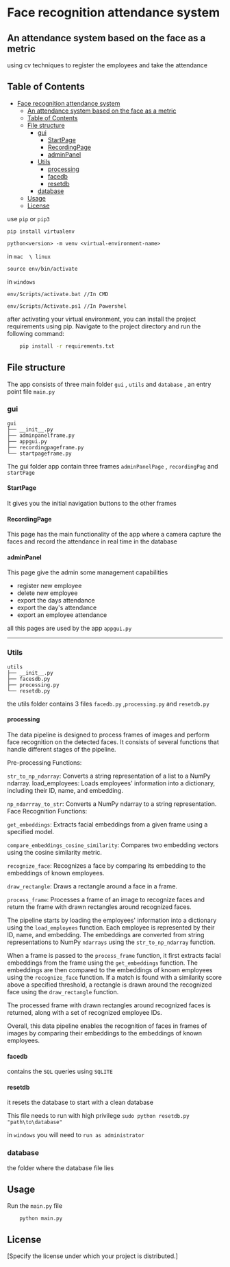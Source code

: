 # Face recognition attendance system

## An attendance system based on the face as a metric

using cv techniques to register the employees and take the attendance

## Table of Contents

- [Face recognition attendance system](#face-recognition-attendance-system)
  - [An attendance system based on the face as a metric](#an-attendance-system-based-on-the-face-as-a-metric)
  - [Table of Contents](#table-of-contents)
  - [File structure](#file-structure)
    - [gui](#gui)
      - [StartPage](#startpage)
      - [RecordingPage](#recordingpage)
      - [adminPanel](#adminpanel)
    - [Utils](#utils)
      - [processing](#processing)
      - [facedb](#facedb)
      - [resetdb](#resetdb)
    - [database](#database)
  - [Usage](#usage)
  - [License](#license)

use `pip` or `pip3`  

```
pip install virtualenv
```

```
python<version> -m venv <virtual-environment-name>
```

in `mac  \ linux`

```source env/bin/activate```

in `windows` 

```
env/Scripts/activate.bat //In CMD
```

```
env/Scripts/Activate.ps1 //In Powershel
```


after activating your virtual environment, you can install the project requirements using pip. Navigate to the project directory and run the following command:

```bash
    pip install -r requirements.txt
``` 
## File structure

The app consists of three main folder `gui` , `utils` and `database` , an entry point file `main.py`

### gui
```
gui
├── __init__.py
├── adminpanelframe.py
├── appgui.py
├── recordingpageframe.py
└── startpageframe.py
```
The gui folder app contain three frames `adminPanelPage` , `recordingPag` and `startPage`

#### StartPage

It gives you the initial navigation buttons to the other frames

#### RecordingPage

This page has the main functionality of the app where a camera capture the faces and record the attendance in real time in the database

#### adminPanel

This page give the admin some management capabilities

- register new employee
- delete new employee
- export the days attendance
- export the day's attendance
- export an employee attendance

all this pages are used by the app `appgui.py`

<hr>

### Utils
```
utils
├── __init__.py
├── facesdb.py
├── processing.py
└── resetdb.py
```
the utils folder contains 3 files `facedb.py` ,`processing.py` and `resetdb.py`

#### processing

The data pipeline is designed to process frames of images and perform face recognition on the detected faces. It consists of several functions that handle different stages of the pipeline.

Pre-processing Functions:

`str_to_np_ndarray`: Converts a string representation of a list to a NumPy ndarray.
load_employees: Loads employees' information into a dictionary, including their ID, name, and embedding.

`np_ndarrray_to_str`: Converts a NumPy ndarray to a string representation.
Face Recognition Functions:

`get_embeddings`: Extracts facial embeddings from a given frame using a specified model.

`compare_embeddings_cosine_similarity`: Compares two embedding vectors using the cosine similarity metric.

`recognize_face`: Recognizes a face by comparing its embedding to the embeddings of known employees.

`draw_rectangle`: Draws a rectangle around a face in a frame.

`process_frame`: Processes a frame of an image to recognize faces and return the frame with drawn rectangles around recognized faces.

The pipeline starts by loading the employees' information into a dictionary using the `load_employees` function. Each employee is represented by their ID, name, and embedding. The embeddings are converted from string representations to NumPy `ndarrays` using the `str_to_np_ndarray` function.

When a frame is passed to the `process_frame` function, it first extracts facial embeddings from the frame using the `get_embeddings` function. The embeddings are then compared to the embeddings of known employees using the `recognize_face` function. If a match is found with a similarity score above a specified threshold, a rectangle is drawn around the recognized face using the `draw_rectangle` function.

The processed frame with drawn rectangles around recognized faces is returned, along with a set of recognized employee IDs.

Overall, this data pipeline enables the recognition of faces in frames of images by comparing their embeddings to the embeddings of known employees.

#### facedb

contains the `SQL` queries using `SQLITE`

#### resetdb

it resets the database to start with a clean database

This file needs to run with high privilege 
`sudo python resetdb.py  "path\to\database"`

in `windows` you will need to `run as administrator`

### database
the folder where the database file lies
## Usage 

Run the `main.py` file

```
    python main.py
```

## License

[Specify the license under which your project is distributed.]
